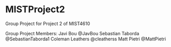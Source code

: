 # MISTProject2
Group Project for Project 2 of MIST4610


Group Project Members: 
Javi Bou @JavBou
Sebastian Taborda @SebastianTaborda1
Coleman Leathers @cleatherss
Matt Pietri @MattPietri
